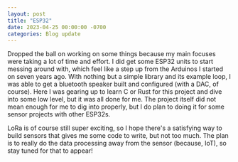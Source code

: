 ```yaml
---
layout: post
title: "ESP32"
date: 2023-04-25 00:00:00 -0700
categories: Blog update
---
```


Dropped the ball on working on some things because my main focuses were taking a lot of time and effort. I did get some ESP32 units to start messing around with, which feel like a step up from the Arduinos I started on seven years ago. With nothing but a simple library and its example loop, I was able to get a bluetooth speaker built and configured (with a DAC, of course). Here I was gearing up to learn C or Rust for this project and dive into some low level, but it was all done for me. The project itself did not mean enough for me to dig into properly, but I do plan to doing it for some sensor projects with other ESP32s. 

LoRa is of course still super exciting, so I hope there's a satisfying way to build sensors that gives me some code to write, but not too much. The plan is to really do the data processing away from the sensor (because, IoT), so stay tuned for that to appear!
